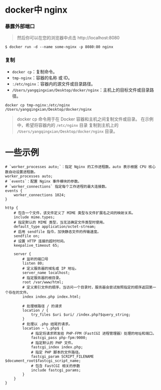 # docker中 nginx

### 暴露外部端口
> 然后你可以在您的浏览器中点击 http://localhost:8080
```
$ docker run -d --name some-nginx -p 8080:80 nginx
```

### 复制
- `docker cp`：复制命令。 
- `tmp-nginx`：容器的名称 或 ID。
- `:/etc/nginx`：容器内的源文件或目录路径。 
- `/Users/yangqingxian/Desktop/docker/nginx`：主机上的目标文件或目录路径。
```
docker cp tmp-nginx:/etc/nginx /Users/yangqingxian/Desktop/docker/nginx
```
> docker cp 命令用于在 Docker 容器和主机之间复制文件或目录。
> 在示例中，希望将容器内的 `/etc/nginx` 目录 
> 复制到主机上的 `/Users/yangqingxian/Desktop/docker/nginx` 目录。

# 一些示例
```
# `worker_processes auto;`：指定 Nginx 的工作进程数。auto 表示根据 CPU 核心数自动设置进程数。
worker_processes auto;
# `events`：配置 Nginx 事件模块的参数。
# `worker_connections` 指定每个工作进程的最大连接数。
events {
    worker_connections 1024;
}

http {
    # 包含一个文件，该文件定义了 MIME 类型与文件扩展名之间的映射关系。
    include mime.types;
    # 指定默认的 MIME 类型，当无法确定文件类型时使用。
    default_type application/octet-stream;
    # 启用 sendfile 指令，加快静态文件的传输速度。
    sendfile on;
    # 设置 HTTP 连接的超时时间。
    keepalive_timeout 65;

    server {
        # 监听的端口号
        listen 80;
        # 定义服务器的域名或 IP 地址。
        server_name localhost;
        # 指定服务器的根目录。
        root /var/www/html;
        # 定义索引文件的顺序，当访问一个目录时，服务器会尝试按照指定的顺序返回第一个存在的文件。
        index index.php index.html;

        # 处理根路径 / 的请求
        location / {
            try_files $uri $uri/ /index.php?$query_string;
        }
        # 处理以 .php 结尾的请求。
        location ~ \.php$ {
            # 指定将请求转发给 PHP-FPM（FastCGI 进程管理器）处理的地址和端口。
            fastcgi_pass php-fpm:9000;
            # 指定默认的 PHP 文件。
            fastcgi_index index.php;
            # 指定 PHP 脚本的文件路径。
            fastcgi_param SCRIPT_FILENAME $document_root$fastcgi_script_name;
            # 包含 FastCGI 相关的参数
            include fastcgi_params;
        }
    }
}


```